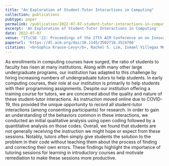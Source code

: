 ```yaml
---
title: "An Exploration of Student-Tutor Interactions in Computing"
collection: publications
pubtype: paper
permalink: /publication/2022-07-07-student-tutor-interactions-in-computing
excerpt: 'An Exploration of Student-Tutor Interactions in Computing'
date: 2022-07-07
venue: "ITiCSE '22: Proceedings of the 27th ACM Conference on on Innovation and Technology in Computer Science Education"
paperurl: 'https://dl.acm.org/doi/10.1145/3502718.3524786'
citation: '<b>Sophia Krause-Levy</b>, Rachel S. Lim, Ismael Villegas Molina, Yingjun Cao, and Leo Porter. 2022. An Exploration of Student-Tutor Interactions in Computing. <i>In Proceedings of the 27th ACM Conference on on Innovation and Technology in Computer Science Education Vol. 1 (ITiCSE)</i>. 435–441. <a href="https://dl.acm.org/doi/10.1145/3502718.3524786" target="_blank">doi:10.1145/3502718.3524786</a>'
---
```

As enrollments in computing courses have surged, the ratio of students to faculty has risen at many institutions. Along with many other large undergraduate programs, our institution has adapted to this challenge by hiring increasing numbers of undergraduate tutors to help students. In early computing courses, their role at our institution is primarily to help students with their programming assignments. Despite our institution offering a training course for tutors, we are concerned about the quality and nature of these student-tutor interactions. As instruction moved online due to COVID-19, this provided the unique opportunity to record all student-tutor interactions (among consenting participants) for research. In order to gain an understanding of the behaviors common in these interactions, we conducted an initial qualitative analysis using open coding followed by a quantitative analysis on those codes. Overall, we found that students are not generally receiving the instruction we might hope or expect from these sessions. Notably, tutors often simply give students the solution to the problem in their code without teaching them about the process of finding and correcting their own errors. These findings highlight the importance of tutoring sessions for learning in introductory courses and motivate remediation to make these sessions more productive.